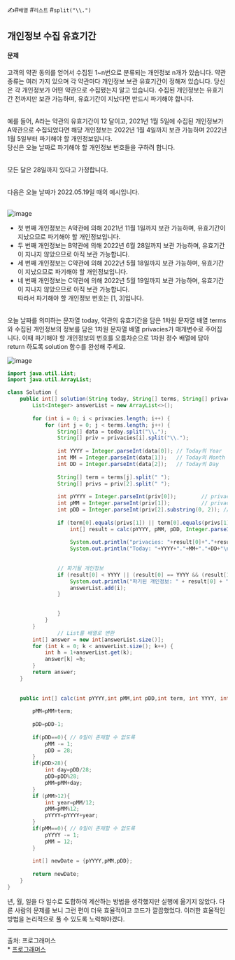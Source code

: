✍#`배열` #`리스트` #`split("\\.")`
## 개인정보 수집 유효기간
#### 문제
고객의 약관 동의를 얻어서 수집된 1~n번으로 분류되는 개인정보 n개가 있습니다. 약관 종류는 여러 가지 있으며 각 약관마다 개인정보 보관 유효기간이 정해져 있습니다. 당신은 각 개인정보가 어떤 약관으로 수집됐는지 알고 있습니다. 수집된 개인정보는 유효기간 전까지만 보관 가능하며, 유효기간이 지났다면 반드시 파기해야 합니다.<br><br>

예를 들어, A라는 약관의 유효기간이 12 달이고, 2021년 1월 5일에 수집된 개인정보가 A약관으로 수집되었다면 해당 개인정보는 2022년 1월 4일까지 보관 가능하며 2022년 1월 5일부터 파기해야 할 개인정보입니다.<br>
당신은 오늘 날짜로 파기해야 할 개인정보 번호들을 구하려 합니다.<br><br>

모든 달은 28일까지 있다고 가정합니다.<br><br>

다음은 오늘 날짜가 2022.05.19일 때의 예시입니다.<br><br>

![image](https://github.com/LimSophia/CodingUp/assets/146914181/85f73cfe-c077-4b3d-ab32-5897adac78c0)<br>

* 첫 번째 개인정보는 A약관에 의해 2021년 11월 1일까지 보관 가능하며, 유효기간이 지났으므로 파기해야 할 개인정보입니다.<br>
* 두 번째 개인정보는 B약관에 의해 2022년 6월 28일까지 보관 가능하며, 유효기간이 지나지 않았으므로 아직 보관 가능합니다.<br>
* 세 번째 개인정보는 C약관에 의해 2022년 5월 18일까지 보관 가능하며, 유효기간이 지났으므로 파기해야 할 개인정보입니다.<br>
* 네 번째 개인정보는 C약관에 의해 2022년 5월 19일까지 보관 가능하며, 유효기간이 지나지 않았으므로 아직 보관 가능합니다.<br>
따라서 파기해야 할 개인정보 번호는 [1, 3]입니다.<br><br>

오늘 날짜를 의미하는 문자열 today, 약관의 유효기간을 담은 1차원 문자열 배열 terms와 수집된 개인정보의 정보를 담은 1차원 문자열 배열 privacies가 매개변수로 주어집니다. 이때 파기해야 할 개인정보의 번호를 오름차순으로 1차원 정수 배열에 담아 return 하도록 solution 함수를 완성해 주세요.<br>

![image](https://github.com/LimSophia/CodingUp/assets/146914181/94de4b62-4a33-4065-99e8-73c4418e14a0)<br>

```java
import java.util.List;
import java.util.ArrayList;

class Solution {
    public int[] solution(String today, String[] terms, String[] privacies) {
        List<Integer> answerList = new ArrayList<>();
        
        for (int i = 0; i < privacies.length; i++) {
            for (int j = 0; j < terms.length; j++) {
                String[] data = today.split("\\.");
                String[] priv = privacies[i].split("\\.");
                
                int YYYY = Integer.parseInt(data[0]); // Today의 Year
                int MM = Integer.parseInt(data[1]);   // Today의 Month
                int DD = Integer.parseInt(data[2]);   // Today의 Day
                
                String[] term = terms[j].split(" ");
                String[] privs = priv[2].split(" ");
                
                int pYYYY = Integer.parseInt(priv[0]);        // privacies의 Year
                int pMM = Integer.parseInt(priv[1]);          // privacies의 Month
                int pDD = Integer.parseInt(priv[2].substring(0, 2)); // privacies의 Day
                
                if (term[0].equals(privs[1]) || term[0].equals(privs[1])) { // 알파벳이 일치하는지 확인
                    int[] result = calc(pYYYY, pMM, pDD, Integer.parseInt(term[1]), YYYY, MM, DD);
                    
                    System.out.println("privacies: "+result[0]+"."+result[1]+"."+result[2]);
                    System.out.println("Today: "+YYYY+"."+MM+"."+DD+"\n=====");
                    
                    
                // 파기될 개인정보
                if (result[0] < YYYY || (result[0] == YYYY && (result[1] < MM || (result[1] == MM && result[2] < DD)))) {
                    System.out.println("파기된 개인정보: " + result[0] + "." + result[1] + "." + result[2] + "\n-------");
                    answerList.add(i);
                }

                    
                }
            }
        }
                // List를 배열로 변환
        int[] answer = new int[answerList.size()];
        for (int k = 0; k < answerList.size(); k++) {
            int h = 1+answerList.get(k);
            answer[k] =h;
        }
        return answer;
    }
    
        
    public int[] calc(int pYYYY,int pMM,int pDD,int term, int YYYY, int MM, int DD){
        
        pMM=pMM+term;
        
        pDD=pDD-1; 
        
        if(pDD==0){ // 0일이 존재할 수 없도록 
            pMM -= 1;
            pDD = 28;
        }
        if(pDD>28){
            int day=pDD/28;
            pDD=pDD%28;
            pMM=pMM+day;                
        }
        if (pMM>12){
            int year=pMM/12;
            pMM=pMM%12;
            pYYYY=pYYYY+year;
        }
        if(pMM==0){ // 0일이 존재할 수 없도록 
            pYYYY -= 1;
            pMM = 12;
        }
        
        int[] newDate = {pYYYY,pMM,pDD};
        
        return newDate;
    }
}
```
년, 월, 일을 다 일수로 도합하여 계산하는 방법을 생각했지만 실행에 옮기지 않았다. 다른 사람의 문제를 보니 그런 편이 더욱 효율적이고 코드가 깔끔했었다.
이러한 효율적인 방법을 논리적으로 풀 수 있도록 노력해야겠다.

<hr>
출처: 프로그래머스 <br>
* <a href="https://school.programmers.co.kr/learn/courses/30/lessons/150370">프로그래머스</a>
